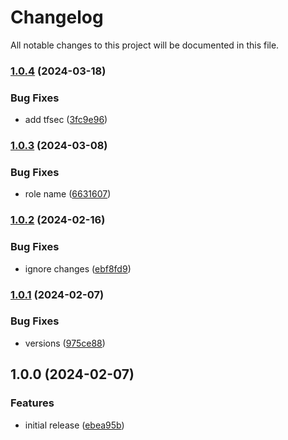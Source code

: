 # Changelog

All notable changes to this project will be documented in this file.

### [1.0.4](https://github.com/finisterra-io/terraform-aws-lambda/compare/v1.0.3...v1.0.4) (2024-03-18)


### Bug Fixes

* add tfsec ([3fc9e96](https://github.com/finisterra-io/terraform-aws-lambda/commit/3fc9e963857aa32e5a82948096eae3e352cae19f))

### [1.0.3](https://github.com/finisterra-io/terraform-aws-lambda/compare/v1.0.2...v1.0.3) (2024-03-08)


### Bug Fixes

* role name ([6631607](https://github.com/finisterra-io/terraform-aws-lambda/commit/6631607cc78c26cb8fa0936a1f933f6dc854cef1))

### [1.0.2](https://github.com/finisterra-io/terraform-aws-lambda/compare/v1.0.1...v1.0.2) (2024-02-16)


### Bug Fixes

* ignore changes ([ebf8fd9](https://github.com/finisterra-io/terraform-aws-lambda/commit/ebf8fd971349772f0ff9afcc1c1182b987300fae))

### [1.0.1](https://github.com/finisterra-io/terraform-aws-lambda/compare/v1.0.0...v1.0.1) (2024-02-07)


### Bug Fixes

* versions ([975ce88](https://github.com/finisterra-io/terraform-aws-lambda/commit/975ce885d976740bcf2badb3ad30b69ebd695794))

## 1.0.0 (2024-02-07)


### Features

* initial release ([ebea95b](https://github.com/finisterra-io/terraform-aws-lambda/commit/ebea95bfddcac7d156d5c5243d9dc23ea6900100))
